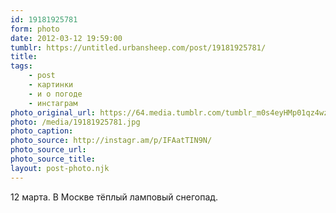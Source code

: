 ```yaml
---
id: 19181925781
form: photo
date: 2012-03-12 19:59:00
tumblr: https://untitled.urbansheep.com/post/19181925781/
title:
tags:
    - post
    - картинки
    - и о погоде
    - инстаграм
photo_original_url: https://64.media.tumblr.com/tumblr_m0s4eyHMp01qz4wzio1_640.jpg
photo: /media/19181925781.jpg
photo_caption: 
photo_source: http://instagr.am/p/IFAatTIN9N/
photo_source_url:
photo_source_title:
layout: post-photo.njk
---
```


<p>12 марта. В Москве тёплый ламповый снегопад.</p>
